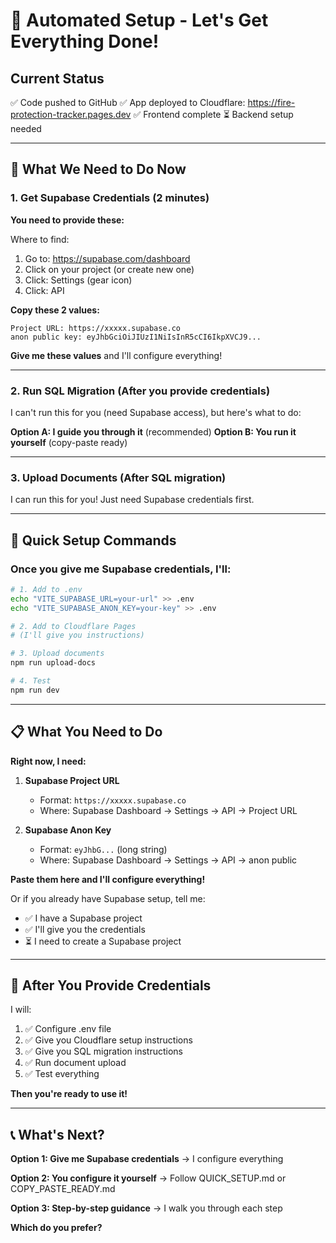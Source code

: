 # 🚀 Automated Setup - Let's Get Everything Done!

## Current Status

✅ Code pushed to GitHub
✅ App deployed to Cloudflare: https://fire-protection-tracker.pages.dev
✅ Frontend complete
⏳ Backend setup needed

---

## 🎯 What We Need to Do Now

### **1. Get Supabase Credentials** (2 minutes)

**You need to provide these:**

Where to find:
1. Go to: https://supabase.com/dashboard
2. Click on your project (or create new one)
3. Click: Settings (gear icon)
4. Click: API

**Copy these 2 values:**
```
Project URL: https://xxxxx.supabase.co
anon public key: eyJhbGciOiJIUzI1NiIsInR5cCI6IkpXVCJ9...
```

**Give me these values** and I'll configure everything!

---

### **2. Run SQL Migration** (After you provide credentials)

I can't run this for you (need Supabase access), but here's what to do:

**Option A: I guide you through it** (recommended)
**Option B: You run it yourself** (copy-paste ready)

---

### **3. Upload Documents** (After SQL migration)

I can run this for you! Just need Supabase credentials first.

---

## 🔧 Quick Setup Commands

### **Once you give me Supabase credentials, I'll:**

```bash
# 1. Add to .env
echo "VITE_SUPABASE_URL=your-url" >> .env
echo "VITE_SUPABASE_ANON_KEY=your-key" >> .env

# 2. Add to Cloudflare Pages
# (I'll give you instructions)

# 3. Upload documents
npm run upload-docs

# 4. Test
npm run dev
```

---

## 📋 What You Need to Do

**Right now, I need:**

1. **Supabase Project URL**
   - Format: `https://xxxxx.supabase.co`
   - Where: Supabase Dashboard → Settings → API → Project URL

2. **Supabase Anon Key**
   - Format: `eyJhbG...` (long string)
   - Where: Supabase Dashboard → Settings → API → anon public

**Paste them here and I'll configure everything!**

Or if you already have Supabase setup, tell me:
- ✅ I have a Supabase project
- ✅ I'll give you the credentials
- ⏳ I need to create a Supabase project

---

## 🎯 After You Provide Credentials

I will:
1. ✅ Configure .env file
2. ✅ Give you Cloudflare setup instructions
3. ✅ Give you SQL migration instructions
4. ✅ Run document upload
5. ✅ Test everything

**Then you're ready to use it!**

---

## 📞 What's Next?

**Option 1: Give me Supabase credentials**
→ I configure everything

**Option 2: You configure it yourself**
→ Follow QUICK_SETUP.md or COPY_PASTE_READY.md

**Option 3: Step-by-step guidance**
→ I walk you through each step

**Which do you prefer?**

